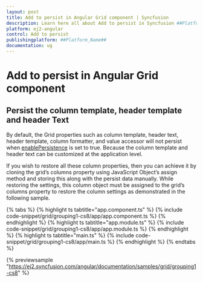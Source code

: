 ```yaml
---
layout: post
title: Add to persist in Angular Grid component | Syncfusion
description: Learn here all about Add to persist in Syncfusion ##Platform_Name## Grid component of Syncfusion Essential JS 2 and more.
platform: ej2-angular
control: Add to persist 
publishingplatform: ##Platform_Name##
documentation: ug
---
```


# Add to persist in Angular Grid component

## Persist the column template, header template and header Text

By default, the Grid properties such as column template, header text, header template, column formatter, and value accessor will not persist when [enablePersistence](https://ej2.syncfusion.com/angular/documentation/api/grid/#enablepersistence) is set to true. Because the column template and header text can be customized at the application level.

If you wish to restore all these column properties, then you can achieve it by cloning the grid’s columns property using JavaScript Object’s assign method and storing this along with the persist data manually. While restoring the settings, this column object must be assigned to the grid’s columns property to restore the column settings as demonstrated in the following sample.

{% tabs %}
{% highlight ts tabtitle="app.component.ts" %}
{% include code-snippet/grid/grouping1-cs8/app/app.component.ts %}
{% endhighlight %}
{% highlight ts tabtitle="app.module.ts" %}
{% include code-snippet/grid/grouping1-cs8/app/app.module.ts %}
{% endhighlight %}
{% highlight ts tabtitle="main.ts" %}
{% include code-snippet/grid/grouping1-cs8/app/main.ts %}
{% endhighlight %}
{% endtabs %}
  
{% previewsample "https://ej2.syncfusion.com/angular/documentation/samples/grid/grouping1-cs8" %}